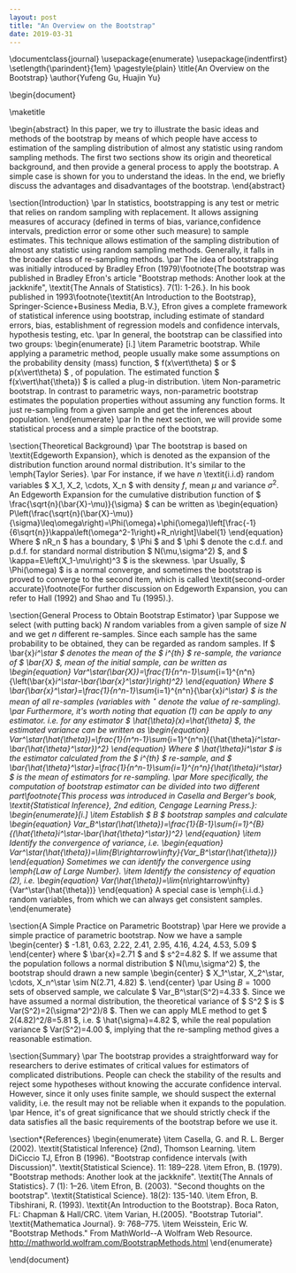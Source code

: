 ```yaml
---
layout: post
title: "An Overview on the Bootstrap"
date: 2019-03-31
---
```

\documentclass{journal}
\usepackage{enumerate}
\usepackage{indentfirst}
\setlength{\parindent}{1em}
\pagestyle{plain}
\title{An Overview on the Bootstrap}
\author{Yufeng Gu, Huajin Yu}

\begin{document}

\maketitle

\begin{abstract}
In this paper, we try to illustrate the basic ideas and methods of the bootstrap by means of which people have access to estimation of the sampling distribution of almost any statistic using random sampling methods. The first two sections show its origin and theoretical background, and then provide a general process to apply the bootstrap. A simple case is shown for you to understand the ideas. In the end, we briefly discuss the advantages and disadvantages of the bootstrap.
\end{abstract}

\section{Introduction}
\par In statistics, bootstrapping is any test or metric that relies on random sampling with replacement. It allows assigning measures of accuracy (defined in terms of bias, variance,confidence intervals, prediction error or some other such measure) to sample estimates. This technique allows estimation of the sampling distribution of almost any statistic using random sampling methods. Generally, it falls in the broader class of re-sampling methods.
\par The idea of bootstrapping was initially introduced by Bradley Efron (1979)\footnote{The bootstrap was published in Bradley Efron's article "Bootstrap methods: Another look at the jackknife", \textit{The Annals of Statistics}. 7(1): 1-26.}. In his book published in 1993\footnote{\textit{An Introduction to the Bootstrap}, Springer-Science+Business Media, B.V.}, Efron gives a complete framework of statistical inference using bootstrap, including estimate of standard errors, bias, establishment of regression models and confidence intervals, hypothesis testing, etc.
\par In general, the bootstrap can be classified into two groups:
\begin{enumerate} [i.]
\item Parametric bootstrap. While applying a parametric method, people usually make some assumptions on the probability density (mass) function, $ f(x\vert\theta) $ or $ p(x\vert\theta) $ , of population. The estimated function $ f(x\vert\hat{\theta}) $ is called a plug-in distribution.
\item Non-parametric bootstrap. In contrast to parametric ways, non-parametric bootstrap estimates the population properties without assuming any function forms. It just re-sampling from a given sample and get the inferences about population.
\end{enumerate} 
\par In the next section, we will provide some statistical process and a simple practice of the bootstrap.

\section{Theoretical Background}
\par The bootstrap is based on \textit{Edgeworth Expansion}, which is denoted as the expansion of the distribution function around normal distribution. It's similar to the \emph{Taylor Series}.
\par For instance, if we have $n$ \textit{i.i.d} random variables $ X_1, X_2, \cdots, X_n $ with density $f$, mean $\mu$ and variance $\sigma^2$. An Edgeworth Expansion for the cumulative distribution function of $ \frac{\sqrt{n}(\bar{X}-\mu)}{\sigma} $ can be written as
\begin{equation}
P\left(\frac{\sqrt{n}(\bar{X}-\mu)}{\sigma}\leq\omega\right)=\Phi(\omega)+\phi(\omega)\left[\frac{-1}{6\sqrt{n}}\kappa\left(\omega^2-1\right)+R_n\right]\label{1}
\end{equation}
Where $ nR_n $ has a boundary, $ \Phi $ and $ \phi $ denote the c.d.f. and p.d.f. for standard normal distribution $ N(\mu,\sigma^2) $, and $ \kappa=E\left(X_1-\mu\right)^3 $ is the skewness.
\par Usually, $ \Phi(\omega) $ is a normal converge, and sometimes the bootstrap is proved to converge to the second item, which is called \textit{second-order accurate}\footnote{For further discussion on Edgeworth Expansion, you can refer to Hall (1992) and Shao and Tu (1995).}.

\section{General Process to Obtain Bootstrap Estimator}
\par Suppose we select (with putting back) $N$ random variables from a given sample of size $N$ and we get $n$ different re-samples. Since each sample has the same probability to be obtained, they can be regarded as random samples. If $ \bar{x}_i^\star $ denotes the mean of the $ i^{th} $ re-sample, the variance of $ \bar{X} $, mean of the initial sample, can be written as
\begin{equation}
Var^\star(\bar{X})=\frac{1}{n^n-1}\sum_{i=1}^{n^n}{\left(\bar{x}_i^\star-\bar{\bar{x}^\star}\right)^2}
\end{equation}
Where $ \bar{\bar{x}^\star}=\frac{1}{n^n-1}\sum_{i=1}^{n^n}{\bar{x}_i^\star} $ is the mean of all re-samples (variables with $^\star$ denote the value of re-sampling).
\par Furthermore, it's worth noting that equation (1) can be apply to any estimator. i.e. for any estimator $ \hat{\theta}(x)=\hat{\theta} $, the estimated variance can be written as
\begin{equation}
Var^\star(\hat{\theta})=\frac{1}{n^n-1}\sum_{i=1}^{n^n}({\hat{\theta}_i^\star-\bar{\hat{\theta}^\star})^2}
\end{equation}
Where $ \hat{\theta}_i^\star $ is the estimator calculated from the $ i^{th} $ re-sample, and $ \bar{\hat{\theta}^\star}=\frac{1}{n^n-1}\sum_{i=1}^{n^n}{\hat{\theta}_i^\star} $ is the mean of estimators for re-sampling.
\par More specifically, the computation of bootstrap estimator can be divided into two different part\footnote{This process was introduced in Casella and Berger's book, \textit{Statistical Inference}, 2nd edition, Cengage Learning Press.}:
\begin{enumerate}[i.]
\item Establish $ B $ bootstrap samples and calculate
\begin{equation}
Var_B^\star(\hat{\theta})=\frac{1}{B-1}\sum_{i=1}^{B}{(\hat{\theta}_i^\star-\bar{\hat{\theta}^\star})^2}
\end{equation}
\item Identify the convergence of variance, i.e.
\begin{equation}
Var^\star(\hat{\theta})=\lim_{B\rightarrow\infty}{Var_B^\star(\hat{\theta})}
\end{equation}
Sometimes we can identify the convergence using \emph{Law of Large Number}.
\item Identify the consistency of equation (2), i.e.
\begin{equation}
Var(\hat{\theta})=\lim_{n\rightarrow\infty}{Var^\star(\hat{\theta})}
\end{equation}
A special case is \emph{i.i.d.} random variables, from which we can always get consistent samples.
\end{enumerate}

\section{A Simple Practice on Parametric Bootstrap}
\par Here we provide a simple practice of parametric bootstrap. Now we have a sample
\begin{center}
$ -1.81, 0.63, 2.22, 2.41, 2.95, 4.16, 4.24, 4.53, 5.09 $
\end{center}
where $ \bar{x}=2.71 $ and $ s^2=4.82 $. If we assume that the population follows a normal distribution $ N(\mu,\sigma^2) $, the bootstrap should drawn a new sample
\begin{center}
$ X_1^\star, X_2^\star, \cdots, X_n^\star \sim N(2.71, 4.82) $.
\end{center}
\par Using $B=1000$ sets of observed sample, we calculate $ Var_B^\star(S^2)=4.33 $. Since we have assumed a normal distribution, the theoretical variance of $ S^2 $ is $ Var(S^2)=2(\sigma^2)^2)/8 $. Then we can apply MLE method to get $ 2(4.82)^2/8=5.81 $, i.e. $ \hat{\sigma}=4.82 $, while the real population variance $ Var(S^2)=4.00 $, implying that the re-sampling method gives a reasonable estimation.

\section{Summary}
\par The bootstrap provides a straightforward way for researchers to derive estimates of critical values for estimators of complicated distributions. People can check the stability of the results and reject some hypotheses without knowing the accurate confidence interval. However, since it only uses finite sample, we should suspect the external validity, i.e. the result may not be reliable when it expands to the population.
\par  Hence, it's of great significance that we should strictly check if the data satisfies all the basic requirements of the bootstrap before we use it.

\section*{References}
\begin{enumerate}
\item Casella, G. and R. L. Berger (2002). \textit{Statistical Inference} (2nd), Thomson Learning.
\item DiCiccio TJ, Efron B (1996). "Bootstrap confidence intervals (with Discussion)". \textit{Statistical Science}. 11: 189–228.
\item Efron, B. (1979). "Bootstrap methods: Another look at the jackknife". \textit{The Annals of Statistics}. 7 (1): 1–26.
\item Efron, B. (2003). "Second thoughts on the bootstrap". \textit{Statistical Science}. 18(2): 135-140.
\item Efron, B. Tibshirani, R. (1993). \textit{An Introduction to the Bootstrap}. Boca Raton, FL: Chapman \& Hall/CRC. 
\item Varian, H.(2005). "Bootstrap Tutorial". \textit{Mathematica Journal}. 9: 768–775.
\item Weisstein, Eric W. "Bootstrap Methods." From MathWorld--A Wolfram Web Resource. http://mathworld.wolfram.com/BootstrapMethods.html
\end{enumerate}

\end{document}

